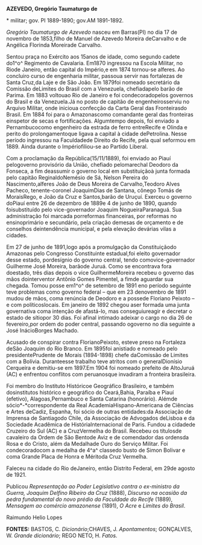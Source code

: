 **AZEVEDO, Gregório Taumaturgo de**

\* militar; gov. PI 1889-1890; gov.AM 1891-1892.

*Gregório Taumaturgo de Azevedo* nasceu em Barras(PI) no dia 17 de
novembro de 1853,filho de Manuel de Azevedo Moreira deCarvalho e de
Angélica Florinda Moreirade Carvalho.

Sentou praça no Exército aos 15anos de idade, como segundo cadete do1^o^
Regimento de Cavalaria. Em1870 ingressou na Escola Militar, no Riode
Janeiro, então capital do Império,e em 1874 tornou-se alferes. Ao
concluiro curso de engenharia militar, passoua servir nas fortalezas de
Santa Cruz,da Laje e de São João. Em 1879foi nomeado secretário da
Comissão deLimites do Brasil com a Venezuela, chefiadapelo barão de
Parima. Em 1883 voltouao Rio de Janeiro e foi condecoradopelos governos
do Brasil e da Venezuela.Já no posto de capitão de engenheirosserviu no
Arquivo Militar, onde inicioua confecção da Carta Geral das Fronteirasdo
Brasil. Em 1884 foi para o Amazonascomo comandante geral das fronteiras
einspetor de secas e fortificações. Algumtempo depois, foi enviado a
Pernambucocomo engenheiro da estrada de ferro entreRecife e Olinda e
perito do prolongamentoque ligava a capital à cidade dePetrolina. Nesse
período ingressou na Faculdadede Direito do Recife, pela qual seformou
em 1889. Ainda durante o Impériofiliou-se ao Partido Liberal.

Com a proclamação da República(15/11/1889), foi enviado ao Piauí
pelogoverno provisório da União, chefiado pelomarechal Deodoro da
Fonseca, a fim deassumir o governo local em substituiçãoà junta formada
pelo capitão ReginaldoNemésio de Sá, Nelson Pereira do
Nascimento,alferes João de Deus Moreira de Carvalho,Teodoro Alves
Pacheco, tenente-coronel JoaquimDias de Santana, cônego Tomás de
MoraisRego, e João da Cruz e Santos,barão de Uruçuí. Exerceu o governo
doPiauí entre 26 de dezembro de 1889e 4 de junho de 1890, quando
foisubstituído pelo vice-governador Joaquim NogueiraParanaguá. Sua
administração foi marcada porreformas financeiras, por reformas no
ensinoprimário e secundário, pela criação demesas de orçamento e de
conselhos deintendência municipal, e pela elevação devárias vilas a
cidades.

Em 27 de junho de 1891,logo após a promulgação da Constituiçãodo
Amazonas pelo Congresso Constituinte estadual,foi eleito governador
desse estado, pordesígnio do governo central, tendo comovice-governador
Guilherme José Moreira, barãode Juruá. Como se encontrava fora doestado,
três dias depois o vice GuilhermeMoreira recebeu o governo das mãos
dointerventor Antônio Gomes Pimentel, a fimde aguardar sua chegada.
Tomou posse em1^o^ de setembro de 1891 eno período seguinte teve
problemas como governo federal – que em 23 denovembro de 1891 mudou de
mãos, coma renúncia de Deodoro e a possede Floriano Peixoto – e com
políticoslocais. Em janeiro de 1892 chegou aser formada uma junta
governativa coma intenção de afastá-lo, mas conseguiureagir e decretar o
estado de sítiopor 30 dias. Foi afinal intimado adeixar o cargo no dia
26 de fevereiro,por ordem do poder central, passando ogoverno no dia
seguinte a José InácioBorges Machado.

Acusado de conspirar contra FlorianoPeixoto, esteve preso na Fortaleza
deSão Joaquim do Rio Branco. Em 1895foi anistiado e nomeado pelo
presidentePrudente de Morais (1894-1898) chefe daComissão de Limites com
a Bolívia. Duranteesse trabalho teve atritos com o generalDionísio
Cerqueira e demitiu-se em 1897.Em 1904 foi nomeado prefeito de AltoJuruá
(AC) e enfrentou conflitos com peruanosque invadiram a fronteira
brasileira.

Foi membro do Instituto Históricoe Geográfico Brasileiro, e também
dosinstitutos histórico e geográfico do Ceará,Bahia, Paraíba e Piauí
(efetivo), Alagoas,Pernambuco e Santa Catarina (honorário). Alémde
sócio*-*correspondente da Real AcademiaHispano-Americana de Ciências e
Artes deCadiz, Espanha, foi sócio de outras entidades:da Associação de
Imprensa de Santiagodo Chile, da Associação de Advogados deLisboa e da
Sociedade Acadêmica de HistóriaInternacional de Paris. Fundou a cidadede
Cruzeiro do Sul (AC) e a CruzVermelha do Brasil. Recebeu os títulosde
cavaleiro da Ordem de São Bentode Aviz e de comendador das ordensda Rosa
e do Cristo, além da Medalhade Ouro do Serviço Militar. Foi
condecoradocom a medalha de 4^a^ classedo busto de Simon Bolivar e coma
Grande Placa de Honra e Méritoda Cruz Vermelha.

Faleceu na cidade do Rio deJaneiro, então Distrito Federal, em 29de
agosto de 1921.

Publicou *Representação ao Poder Legislativo contra o ex-ministro da
Guerra, Joaquim Delfino Ribeiro da Cruz* (1888), *Discurso na ocasião da
pedra fundamental do novo prédio da Faculdade do Recife* (1889),
*Mensagem ao comércio amazonense* (1891), *O Acre* e *Limites do
Brasil*.

Raimundo Helio Lopes

**FONTES:** BASTOS, C. *Dicionário*;CHAVES, J. *Apontamentos*;
GONÇALVES, W. *Grande dicionário*; REGO NETO, H. *Fatos.*
